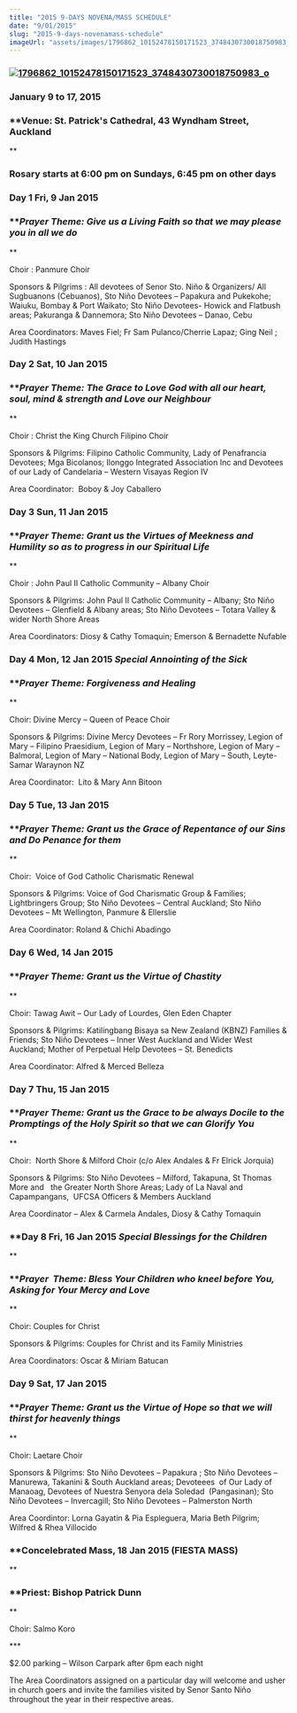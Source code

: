 ```yaml
---
title: "2015 9-DAYS NOVENA/MASS SCHEDULE"
date: "9/01/2015"
slug: "2015-9-days-novenamass-schedule"
imageUrl: "assets/images/1796862_10152478150171523_3748430730018750983_o-724x1024.jpg"
---
```


### [![1796862_10152478150171523_3748430730018750983_o](https://i0.wp.com/santonino-nz.org/wp-content/uploads/2015/01/1796862_10152478150171523_3748430730018750983_o-724x1024.jpg?resize=724%2C1024)](https://i0.wp.com/santonino-nz.org/wp-content/uploads/2015/01/1796862_10152478150171523_3748430730018750983_o.jpg)

### **January 9 to 17, 2015**

### **Venue: St. Patrick's Cathedral, 43 Wyndham Street, Auckland  
**

### **Rosary starts at 6:00 pm on Sundays, 6:45 pm on other days**

### **Day 1** **Fri, 9 Jan 2015**

### **_Prayer Theme: Give us a Living Faith so that we may please you in all we do_  
**

Choir : Panmure Choir

Sponsors & Pilgrims : All devotees of Senor Sto. Niño & Organizers/ All Sugbuanons (Cebuanos), Sto Niño Devotees – Papakura and Pukekohe; Waiuku, Bombay & Port Waikato; Sto Niño Devotees- Howick and Flatbush areas; Pakuranga & Dannemora; Sto Niño Devotees – Danao, Cebu

Area Coordinators: Maves Fiel; Fr Sam Pulanco/Cherrie Lapaz; Ging Neil ; Judith Hastings

### **Day 2** **Sat, 10 Jan 2015**

### **_Prayer Theme: The Grace to Love God with all our heart, soul, mind & strength and Love our Neighbour_  
**

Choir : Christ the King Church Filipino Choir

Sponsors & Pilgrims: Filipino Catholic Community, Lady of Penafrancia Devotees; Mga Bicolanos; Ilonggo Integrated Association Inc and Devotees of our Lady of Candelaria – Western Visayas Region IV

Area Coordinator:  Boboy & Joy Caballero

### **Day 3** **Sun, 11 Jan 2015**

### **_Prayer Theme: Grant us the Virtues of Meekness and Humility so as to progress in our Spiritual Life_  
**

Choir : John Paul II Catholic Community – Albany Choir

Sponsors & Pilgrims: John Paul II Catholic Community – Albany; Sto Niño Devotees – Glenfield & Albany areas; Sto Niño Devotees – Totara Valley & wider North Shore Areas

Area Coordinators: Diosy & Cathy Tomaquin; Emerson & Bernadette Nufable

### **Day 4** **Mon, 12 Jan 2015 _**Special Annointing of the Sick**_**

### **_Prayer Theme: Forgiveness and Healing_  
**

Choir: Divine Mercy – Queen of Peace Choir

Sponsors & Pilgrims: Divine Mercy Devotees – Fr Rory Morrissey, Legion of Mary – Filipino Praesidium, Legion of Mary – Northshore, Legion of Mary – Balmoral, Legion of Mary – National Body, Legion of Mary – South, Leyte-Samar Waraynon NZ

Area Coordinator:  Lito & Mary Ann Bitoon

### **Day 5 Tue, 13 Jan 2015**

### **_Prayer Theme: Grant us the Grace of Repentance of our Sins and Do Penance for them_  
**

Choir:  Voice of God Catholic Charismatic Renewal

Sponsors & Pilgrims: Voice of God Charismatic Group & Families; Lightbringers Group; Sto Niño Devotees – Central Auckland; Sto Niño Devotees – Mt Wellington, Panmure & Ellerslie

Area Coordinator: Roland & Chichi Abadingo

### **Day 6 Wed, 14 Jan 2015**

### **_Prayer Theme: Grant us the Virtue of Chastity_  
**

Choir: Tawag Awit – Our Lady of Lourdes, Glen Eden Chapter

Sponsors & Pilgrims: Katilingbang Bisaya sa New Zealand (KBNZ) Families & Friends; Sto Niño Devotees – Inner West Auckland and Wider West Auckland; Mother of Perpetual Help Devotees – St. Benedicts

Area Coordinator: Alfred & Merced Belleza

### **Day 7 Thu, 15 Jan 2015**

### **_Prayer Theme: Grant us the Grace to be always Docile to the Promptings of the Holy Spirit so that we can Glorify You_  
**

Choir:  North Shore & Milford Choir (c/o Alex Andales & Fr Elrick Jorquia)

Sponsors & Pilgrims: Sto Niño Devotees – Milford, Takapuna, St Thomas More and   the Greater North Shore Areas; Lady of La Naval and Capampangans,  UFCSA Officers & Members Auckland

Area Coordinator – Alex & Carmela Andales, Diosy & Cathy Tomaquin

### **Day 8 Fri, 16 Jan 2015 _**Special Blessings for the Children**_  
**

### **_Prayer  Theme: Bless Your Children who kneel before You, Asking for Your Mercy and Love_  
**

Choir: Couples for Christ

Sponsors & Pilgrims: Couples for Christ and its Family Ministries

Area Coordinators: Oscar & Miriam Batucan

### **Day 9 Sat, 17 Jan 2015**

### **_Prayer Theme: Grant us the Virtue of Hope so that we will thirst for heavenly things_  
**

Choir: Laetare Choir

Sponsors & Pilgrims: Sto Niño Devotees – Papakura ; Sto Niño Devotees – Manurewa, Takanini & South Auckland areas; Devoteees  of Our Lady of Manaoag, Devotees of Nuestra Senyora dela Soledad  (Pangasinan); Sto Niño Devotees – Invercagill; Sto Niño Devotees – Palmerston North

Area Coordintor: Lorna Gayatin & Pia Espleguera, Maria Beth Pilgrim; Wilfred & Rhea Villocido

### **Concelebrated Mass, 18 Jan 2015 (FIESTA MASS)  
**

### **Priest: Bishop Patrick Dunn  
**

Choir: Salmo Koro

\*\*\*

$2.00 parking – Wilson Carpark after 6pm each night

The Area Coordinators assigned on a particular day will welcome and usher in church goers and invite the families visited by Senor Santo Niño throughout the year in their respective areas.